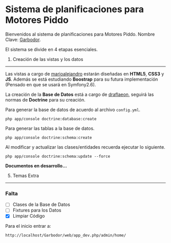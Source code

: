 Sistema de planificaciones para Motores Piddo
=============================================

Bienvenidos al sistema de planificaciones para Motores Piddo. Nombre Clave: [Garbodor][2].

El sistema se divide en 4 etapas esenciales.

1) Creación de las vistas y los datos
-------------------------------------

Las vistas a cargo de [marioalejandro][1] estarán diseñadas en **HTML5**, **CSS3** y **JS**. Además se está estudiando **Boostrap** para su futura implementación (Pensado en que se usará en Symfony2.6).

La creación de la **Base de Datos** está a cargo de [draflaeon][3], seguirá las normas de **Doctrine** para su creación.

Para generar la base de datos de acuerdo al archivo ``config.yml``.

	php app/console doctrine:database:create

Para generar las tablas a la base de datos.

	php app/console doctrine:schema:create

Al modificar y actualizar las clases/entidades recuerda ejecutar lo siguiente.

	php app/console doctrine:schema:update --force

**Documentos en desarrollo...**

5) Temas Extra
-------------------
### Falta
  - [ ] Clases de la Base de Datos
  - [ ] Fixtures para los Datos
  - [x] Limpiar Código

Para el inicio entrar a:

    http://localhost/Garbodor/web/app_dev.php/admin/home/

[1]: https://github.com/marioalejandro
[2]: http://draflaeon.github.io/Garbodor
[3]: https://github.com/draflaeon
